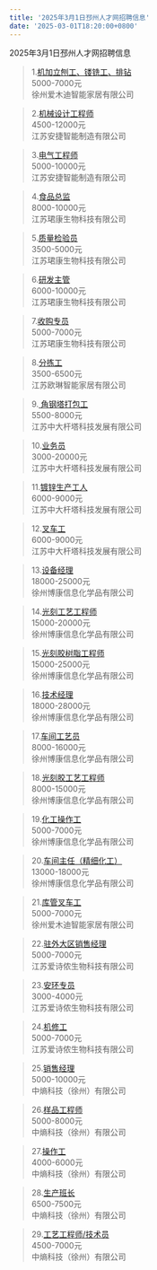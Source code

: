 ```yaml
---
title: '2025年3月1日邳州人才网招聘信息'
date: '2025-03-01T18:20:00+0800'
---
```

2025年3月1日邳州人才网招聘信息
<!--more-->
>1.[机加立刨工、镂铣工、排钻](https://www.pzhr.com/job/18650.html)<br>
>5000-7000元<br>
>徐州爱木迪智能家居有限公司

>2.[机械设计工程师](https://www.pzhr.com/job/18342.html)<br>
>4500-12000元<br>
>江苏安捷智能制造有限公司

>3.[电气工程师](https://www.pzhr.com/job/18142.html)<br>
>5000-10000元<br>
>江苏安捷智能制造有限公司

>4.[食品总监](https://www.pzhr.com/job/18600.html)<br>
>8000-10000元<br>
>江苏珺康生物科技有限公司

>5.[质量检验员](https://www.pzhr.com/job/18599.html)<br>
>3500-5000元<br>
>江苏珺康生物科技有限公司

>6.[研发主管](https://www.pzhr.com/job/17275.html)<br>
>6000-10000元<br>
>江苏珺康生物科技有限公司

>7.[收购专员](https://www.pzhr.com/job/17290.html)<br>
>5000-7000元<br>
>江苏珺康生物科技有限公司

>8.[分拣工](https://www.pzhr.com/job/18339.html)<br>
>3500-6500元<br>
>江苏欧琳智能家居有限公司

>9.[ 角钢塔打包工 ](https://www.pzhr.com/job/18432.html)<br>
>5500-8000元<br>
>江苏中大杆塔科技发展有限公司

>10.[业务员](https://www.pzhr.com/job/18237.html)<br>
>3000-20000元<br>
>江苏中大杆塔科技发展有限公司

>11.[镀锌生产工人](https://www.pzhr.com/job/16924.html)<br>
>6000-9000元<br>
>江苏中大杆塔科技发展有限公司

>12.[叉车工](https://www.pzhr.com/job/12729.html)<br>
>6000-9000元<br>
>江苏中大杆塔科技发展有限公司

>13.[设备经理](https://www.pzhr.com/job/18570.html)<br>
>18000-25000元<br>
>徐州博康信息化学品有限公司

>14.[光刻工艺工程师](https://www.pzhr.com/job/18539.html)<br>
>15000-20000元<br>
>徐州博康信息化学品有限公司

>15.[光刻胶树脂工程师](https://www.pzhr.com/job/17854.html)<br>
>15000-25000元<br>
>徐州博康信息化学品有限公司

>16.[技术经理](https://www.pzhr.com/job/17765.html)<br>
>18000-28000元<br>
>徐州博康信息化学品有限公司

>17.[车间工艺员](https://www.pzhr.com/job/17676.html)<br>
>8000-16000元<br>
>徐州博康信息化学品有限公司

>18.[光刻胶工艺工程师](https://www.pzhr.com/job/17585.html)<br>
>8000-15000元<br>
>徐州博康信息化学品有限公司

>19.[化工操作工](https://www.pzhr.com/job/12303.html)<br>
>5000-7000元<br>
>徐州博康信息化学品有限公司

>20.[车间主任（精细化工）](https://www.pzhr.com/job/9042.html)<br>
>13000-18000元<br>
>徐州博康信息化学品有限公司

>21.[库管叉车工](https://www.pzhr.com/job/18656.html)<br>
>5000-7000元<br>
>徐州爱木迪智能家居有限公司

>22.[驻外大区销售经理](https://www.pzhr.com/job/18460.html)<br>
>5000-7000元<br>
>江苏爱诗侬生物科技有限公司

>23.[安环专员](https://www.pzhr.com/job/18427.html)<br>
>3000-4000元<br>
>江苏爱诗侬生物科技有限公司

>24.[机修工](https://www.pzhr.com/job/18400.html)<br>
>5000-7000元<br>
>江苏爱诗侬生物科技有限公司

>25.[销售经理](https://www.pzhr.com/job/18483.html)<br>
>5000-10000元<br>
>中熵科技（徐州）有限公司

>26.[样品工程师](https://www.pzhr.com/job/17993.html)<br>
>5000-8000元<br>
>中熵科技（徐州）有限公司

>27.[操作工](https://www.pzhr.com/job/18014.html)<br>
>4000-6000元<br>
>中熵科技（徐州）有限公司

>28.[生产班长](https://www.pzhr.com/job/17638.html)<br>
>6500-7500元<br>
>中熵科技（徐州）有限公司

>29.[工艺工程师/技术员](https://www.pzhr.com/job/17003.html)<br>
>4500-7000元<br>
>中熵科技（徐州）有限公司

